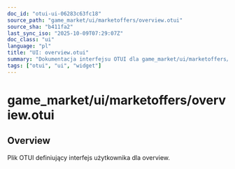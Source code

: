 ```yaml
---
doc_id: "otui-ui-06283c63fc18"
source_path: "game_market/ui/marketoffers/overview.otui"
source_sha: "b411fa2"
last_sync_iso: "2025-10-09T07:29:07Z"
doc_class: "ui"
language: "pl"
title: "UI: overview.otui"
summary: "Dokumentacja interfejsu OTUI dla game_market/ui/marketoffers/overview.otui"
tags: ["otui", "ui", "widget"]
---
```


# game_market/ui/marketoffers/overview.otui

## Overview

Plik OTUI definiujący interfejs użytkownika dla overview.
